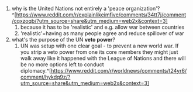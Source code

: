 1. why is the United Nations not entirely a 'peace organization'?^[https://www.reddit.com/r/explainlikeimfive/comments/34tt7j/comment/cqxzoqb/?utm_source=share&utm_medium=web2x&context=3]
	1. because it has to be 'realistic' and e.g. allow war between countries
	2. 'realistic'=having as many people agree and reduce spillover of war
3. what's the purpose of the UN **veto power**?
	1. UN was setup with one clear goal - to prevent a new world war. If you strip a veto power from one its core members they might just walk away like it happened with the League of Nations and there will be no more options left to conduct diplomacy.^[https://www.reddit.com/r/worldnews/comments/t24yr6/comment/hykdq9z/?utm_source=share&utm_medium=web2x&context=3]
